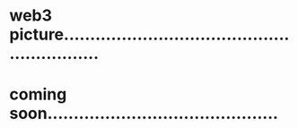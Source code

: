 # web3 picture............................................................
# coming soon............................................
